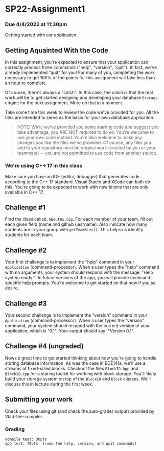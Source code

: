 # SP22-Assignment1
### Due 4/4/2022 at 11:30pm
Getting started with our application

## Getting Aquainted With the Code
In this assignment, you're expected to ensure that your application can correctly process three commands ("help", "version", "quit"). In fact, we've already implemented "quit" for you!  For many of you, completing the work necessary to get 100% of the points for this assignment will take less than an hour to complete. 

Of course, there's always a "catch". In this case, the catch is that the real work will be to get started designing and developing your database `Storage` engine for the next assignment. More on that in a moment.

Take some time this week to review the code we've provided for you. All the files are intended to serve as the basis for your own database application. 

> NOTE: While we've provided you some starting code and suggest you take advantage, you ARE NOT required to do so. You're welcome to use your own code instead. You're also welcome to make any changes you like the files we've provided. Of course, any files you add to your repository must be original work (created by you or your teammate) -- you are not permitted to use code from another source. 

### We're using C++ 17 in this class

Make sure you have an IDE (editor, debugger) that generates code according to the C++ 17 standard. Visual Studio and XCode can both do this. You're going to be expected to work with new idioms that are only available in C++ 17.

## Challenge #1 

Find the class called, `AboutUs.hpp`. For each member of your team, fill out each given field (name and github uesrname). Also indicate how many students are in your group with `getTeamSize()`.  This helps us identify students for each team.

## Challenge #2
Your first challenge is to implement the "help" command in your `Application` (command-processor). When a user types the "help" command with no arguments, your system should respond with the message: "Help system ready!".  In future versions of the app, you will provide command-specific help prompts. You're welcome to get started on that now if you so desire.

## Challenge #3
Your second challenge is to implement the "version" command in your `Application` (command-processor). When a user types the "version" command, your system should respond with the current version of your application, which is "0.1". Your output should say:  "Version 0.1". 

## Challenge #4 (ungraded)

Nows a great time to get started thinking about how you're going to handle storing database information. As was the case in ECE141a, we'll use a streams of fixed-sized blocks. Checkout the files `BlockIO.hpp` and `BlockIO.cpp` for a staring toolkit for working with block storage. You'll likely build your storage system on top of the `BlockIO` and `Block` classes. We'll discuss this in lecture during the first week. 

## Submitting your work

Check your files using git (and check the auto-grader output) provided by Vlad-the-compiler.

### Grading

```
compile test: 30pts
app test: 70pts  (runs the help, version, and quit commands)
```



